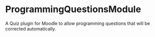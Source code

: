 # ProgrammingQuestionsModule
A Quiz plugin for Moodle to allow programming questions that will be corrected automatically.
